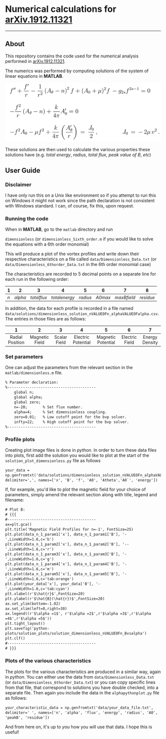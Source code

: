 # Numerical calculations for [arXiv.1912.11321](https://arxiv.org/abs/1912.11321)

---

## About

This repository contains the code used for the numerical analysis performed in [arXiv.1912.11321](https://arxiv.org/abs/1912.11321).

The numerics was performed by computing solutions of the system of linear equations in __MATLAB__.

<img src="Vortex_Equations.png" width=640>

These solutions are then used to calculate the various properties these solutions have (e.g. _total energy_, _radius_, _total flux_, _peak value of B_, _etc_) 



## User Guide

### Disclaimer

I have only run this on a Unix like environment so if you attempt to run this on Windows it might not work since the path declaration is not consistent with Windows standard. I can, of course, fix this, upon request.

### Running the code

When in __MATLAB__, go to the `matlab` directory and run 

`dimensionless` (or `dimensionless_Sixth_order.m` if you would like to solve the equations with a 6th order monomial)

This will produce a plot of the vortex profiles and write down their respective characteristics on a file called `data/Dimensionless_Data.txt` (or `data/Dimensionless_6thorder_Data.txt` in the 6th order monomial case)

The characteristics are recorded to 5 decimal points on a separate line for each run in the following order:

|1|  2  |   3     |     4     |   5  |  6  |    7    |   8   |
|-|:---:|:-------:|:---------:|:----:|:---:|:-------:|:-----:|
|_n_|_alpha_|_totalflux_|_totalenergy_|_radius_|_A0max_|_maxBfield_|_residue_|

In addition, the data for each profile is recorded in a file named `data/solutions/dimensionless_solution_nVALUEOFn_alphaVALUEOFalpha.csv`. The entries in those files are as follows:


|1|  2  |   3     |     4     |   5  |  6  |    7    |
|:-----------:|:----------:|:--------:|:--------------:|:--------------:|:----------:|:----------:|
|Radial Position|Magnetic Field|Scalar Field|Electric Potential|Magnetic Potential|Electric Field|Energy Density|

### Set parameters

One can adjust the parameters from the relevant section in the `matlab/dimensionless.m` file.

```
% Parameter declaration:
%----------------------------------------
    global n;
    global alpha;
    global zero;
    n=-20;       % Set flux number.
    alpha=4;     % Set dimensionless coupling.
    zero=0.01;   % Low cutoff point for the bvp solver.
    infty=22;    % High cutoff point for the bvp solver.
%----------------------------------------
```
### Profile plots

Creating plot image files is done in _python_.
In order to turn these data files into plots, first add the solution you would like to plot at the start of the `solution_plot_dimensionless.py` file as follows

```
your_data = np.genfromtxt('data/solutions/dimensionless_solution_nVALUEOFn_alphaVALUEOFalpha.csv', delimiter=',', names=['x', 'B', 'f', 'A0', 'Atheta','A0`', 'energy'])
```

If, for example, you'd like to plot the magnetic field for your choice of parameters, simply amend the relevant section along with title, legend and filename:

```
# Plot B:
# {{{
#----------------------------------------
ax=plt.gca()
plt.title('Magnetic Field Profiles for n=-1', FontSize=25)
plt.plot(data_n_1_param1['x'], data_n_1_param1['B'], '-',LineWidth=1.6,c='b')
plt.plot(data_n_1_param2['x'], data_n_1_param2['B'], '--',LineWidth=1.6,c='r')
plt.plot(data_n_1_param3['x'], data_n_1_param3['B'], '-',LineWidth=1.6,c='g')
plt.plot(data_n_1_param4['x'], data_n_1_param4['B'], '-',LineWidth=1.6,c='m')
plt.plot(data_n_1_param5['x'], data_n_1_param5['B'], '-',LineWidth=1.6,c='tab:orange')
plt.plot(your_data['x'], your_data['B'], '-',LineWidth=1.6,c='tab:cyan')
plt.xlabel(r'$\hat{r}$',FontSize=20)
plt.ylabel(r'$\hat{B}(\hat{r})$',FontSize=20)
ax.set_ylim(bottom=-1.02)
ax.set_xlim(left=0,right=30)
ax.legend((r'$\alpha =1$', r'$\alpha =2$',r'$\alpha =3$',r'$\alpha =4$',r'$\alpha =5$'))
plt.tight_layout()
plt.savefig('python-plots/solution_plots/solution_dimensionless_nVALUEOFn_Bvsalpha')
plt.clf()
#----------------------------------------
# }}}
```


### Plots of the various characteristics

The plots for the various characteristics are produced in a similar way, again in _python_. You can either use the data from `data/Dimensionless_Data.txt` (or `data/Dimensionless_6thorder_Data.txt`) or you can copy specific lines from that file, that correspond to solutions you have double checked, into a separate file. Then again you include the data in the `alphapythonplot.py` file as follows:

```
your_characteristic_data = np.genfromtxt('data/your_data_file.txt', delimiter=' ', names=['n', 'alpha', 'flux', 'energy', 'radius', 'A0', 'peakB', 'residue'])
```

And from here on, it's up to _you_ how you will use that data. I hope this is useful!
